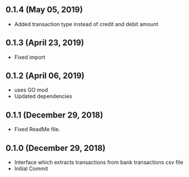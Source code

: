 ## 0.1.4 (May 05, 2019)
  - Added transaction type instead of credit and debit amount

## 0.1.3 (April 23, 2019)
  - Fixed import

## 0.1.2 (April 06, 2019)
  - uses GO mod
  - Updated dependencies

## 0.1.1 (December 29, 2018)
  - Fixed ReadMe file.

## 0.1.0 (December 29, 2018)
  - Interface which extracts transactions from bank transactions csv file
  - Initial Commit

